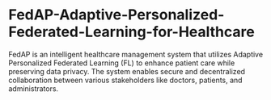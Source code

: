 # FedAP-Adaptive-Personalized-Federated-Learning-for-Healthcare
FedAP is an intelligent healthcare management system that utilizes Adaptive Personalized Federated Learning (FL) to enhance patient care while preserving data privacy. The system enables secure and decentralized collaboration between various stakeholders like doctors, patients, and administrators.
